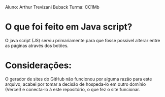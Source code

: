 Aluno: Arthur Trevizani Buback
Turma: CC1Mb

# O que foi feito em Java script?
O java script (JS) serviu primariamente para que fosse possível alterar entre as páginas através dos botões.

# Considerações:
O gerador de sites do GitHub não funcionou por alguma razão para este arquivo; acabei por tomar a decisão de hospeda-lo em outro domínio (Vercel) e conecta-lo à este repositório, o que fez o site funcionar.
